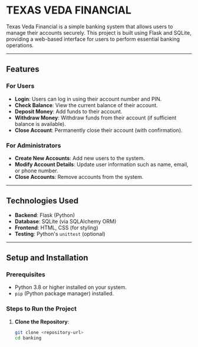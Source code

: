 # TEXAS VEDA FINANCIAL

Texas Veda Financial is a simple banking system that allows users to manage their accounts securely. This project is built using Flask and SQLite, providing a web-based interface for users to perform essential banking operations.

---

## **Features**

### **For Users**
- **Login**: Users can log in using their account number and PIN.
- **Check Balance**: View the current balance of their account.
- **Deposit Money**: Add funds to their account.
- **Withdraw Money**: Withdraw funds from their account (if sufficient balance is available).
- **Close Account**: Permanently close their account (with confirmation).

### **For Administrators**
- **Create New Accounts**: Add new users to the system.
- **Modify Account Details**: Update user information such as name, email, or phone number.
- **Close Accounts**: Remove accounts from the system.

---

## **Technologies Used**
- **Backend**: Flask (Python)
- **Database**: SQLite (via SQLAlchemy ORM)
- **Frontend**: HTML, CSS (for styling)
- **Testing**: Python's `unittest` (optional)

---

## **Setup and Installation**

### **Prerequisites**
- Python 3.8 or higher installed on your system.
- `pip` (Python package manager) installed.

### **Steps to Run the Project**
1. **Clone the Repository**:
   ```bash
   git clone <repository-url>
   cd banking